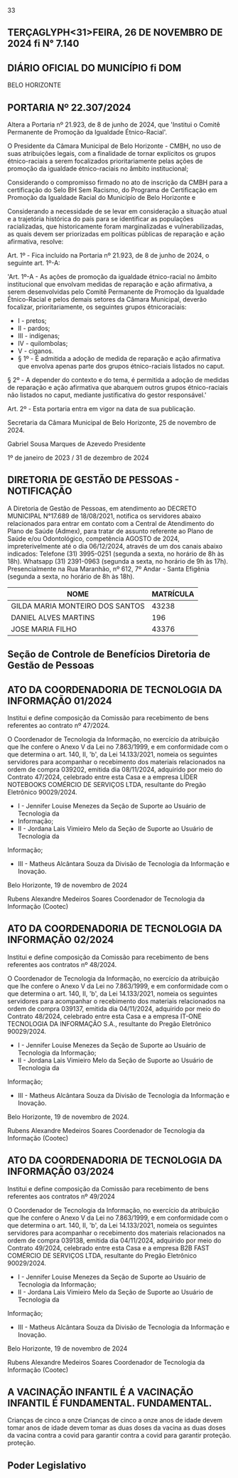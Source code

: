 <!-- image -->

33

## TERÇAGLYPH<31>FEIRA, 26 DE NOVEMBRO DE 2024 fi N° 7.140

## DIÁRIO OFICIAL DO MUNICÍPIO fi DOM

BELO HORIZONTE

## PORTARIA Nº 22.307/2024

Altera a Portaria nº 21.923, de 8 de junho de 2024, que 'Institui o Comitê Permanente de Promoção da Igualdade Étnico-Racial'.

O Presidente da Câmara Municipal de Belo Horizonte - CMBH, no uso de suas atribuições legais, com a finalidade de tornar explícitos os grupos étnico-raciais a serem focalizados  prioritariamente  pelas  ações  de  promoção  da  igualdade  étnico-raciais  no âmbito institucional;

Considerando  o  compromisso  firmado  no  ato  de  inscrição  da  CMBH  para  a certificação do Selo BH Sem Racismo, do Programa de Certificação em Promoção da Igualdade Racial do Município de Belo Horizonte e

Considerando a necessidade de se levar em consideração a situação atual e a trajetória histórica do país para se identificar as populações racializadas, que historicamente foram  marginalizadas  e  vulnerabilizadas,  as  quais  devem  ser  priorizadas  em  políticas públicas de reparação e ação afirmativa, resolve:

Art. 1º - Fica incluído na Portaria nº 21.923, de 8 de junho de 2024, o seguinte art. 1º-A:

'Art.  1º-A  -  As  ações  de  promoção  da  igualdade  étnico-racial  no  âmbito institucional que envolvam medidas de reparação e ação afirmativa, a serem desenvolvidas pelo Comitê Permanente de Promoção da Igualdade Étnico-Racial e pelos demais setores da  Câmara  Municipal,  deverão  focalizar,  prioritariamente,  os  seguintes  grupos  étnicoraciais:

- I - pretos;
- II - pardos;
- III - indígenas;
- IV - quilombolas;
- V - ciganos.
- § 1º - É admitida a adoção de medida de reparação e ação afirmativa que envolva apenas parte dos grupos étnico-raciais listados no caput.

§ 2º - A depender do contexto e do tema, é permitida a adoção de medidas de reparação e ação afirmativa que abarquem outros grupos étnico-raciais não listados no caput, mediante justificativa do gestor responsável.'

Art. 2º - Esta portaria entra em vigor na data de sua publicação.

Secretaria da Câmara Municipal de Belo Horizonte, 25 de novembro de 2024.

Gabriel Sousa Marques de Azevedo Presidente

1º de janeiro de 2023 / 31 de dezembro de 2024

## DIRETORIA DE GESTÃO DE PESSOAS - NOTIFICAÇÃO

A Diretoria de Gestão de Pessoas, em atendimento ao DECRETO MUNICIPAL N°17.689  de  18/08/2021,  notifica  os  servidores  abaixo  relacionados  para  entrar  em contato  com  a  Central  de  Atendimento  do  Plano  de  Saúde  (Admex),  para  tratar  de assunto referente ao Plano de Saúde e/ou Odontológico, competência AGOSTO de 2024, impreterivelmente até o dia 06/12/2024, através de um dos canais abaixo indicados: Telefone (31) 3995-0251 (segunda a sexta, no horário de 8h às 18h). Whatsapp (31) 2391-0963 (segunda a sexta, no horário de 9h às 17h). Presencialmente na Rua Maranhão, nº 612, 7º Andar - Santa Efigênia (segunda a sexta, no horário de 8h às 18h).

| NOME                            |   MATRÍCULA |
|---------------------------------|-------------|
| GILDA MARIA MONTEIRO DOS SANTOS |       43238 |
| DANIEL ALVES MARTINS            |         196 |
| JOSE MARIA FILHO                |       43376 |

## Seção de Controle de Benefícios Diretoria de Gestão de Pessoas

## ATO DA COORDENADORIA DE TECNOLOGIA DA INFORMAÇÃO 01/2024

Institui e define composição da Comissão para recebimento de bens referentes ao contrato nº 47/2024.

O  Coordenador  de  Tecnologia  da  Informação,  no  exercício  da  atribuição  que lhe confere o Anexo V da Lei no 7.863/1999, e em conformidade com o que determina o art. 140, II, 'b', da Lei 14.133/2021, nomeia os seguintes servidores para acompanhar o  recebimento  dos  materiais  relacionados  na  ordem  de  compra  039202,  emitida  dia 08/11/2024,  adquirido  por  meio  do  Contrato  47/2024,  celebrado  entre  esta  Casa  e a  empresa  LÍDER  NOTEBOOKS  COMÉRCIO  DE  SERVIÇOS  LTDA,  resultante  do  Pregão Eletrônico 90029/2024.

- I - Jennifer Louise Menezes da Seção de Suporte ao Usuário de Tecnologia da
- Informação;
- II - Jordana Lais Vimieiro Melo da Seção de Suporte ao Usuário de Tecnologia da

Informação;

- III - Matheus Alcântara Souza da Divisão de Tecnologia da Informação e Inovação.

Belo Horizonte, 19 de novembro de 2024

Rubens Alexandre Medeiros Soares Coordenador de Tecnologia da Informação (Cootec)

## ATO DA COORDENADORIA DE TECNOLOGIA DA INFORMAÇÃO 02/2024

Institui e define composição da Comissão para recebimento de bens referentes aos contratos nº 48/2024.

O  Coordenador  de  Tecnologia  da  Informação,  no  exercício  da  atribuição  que lhe confere o Anexo V da Lei no 7.863/1999, e em conformidade com o que determina o art. 140, II, 'b', da Lei 14.133/2021, nomeia os seguintes servidores para acompanhar o  recebimento  dos  materiais  relacionados  na  ordem  de  compra  039137,  emitida  dia 04/11/2024, adquirido por meio do Contrato 48/2024, celebrado entre esta Casa e a empresa IT-ONE TECNOLOGIA DA INFORMAÇÃO S.A., resultante do Pregão Eletrônico 90029/2024.

- I - Jennifer Louise Menezes da Seção de Suporte ao Usuário de Tecnologia da Informação;
- II - Jordana Lais Vimieiro Melo da Seção de Suporte ao Usuário de Tecnologia da

Informação;

- III - Matheus Alcântara Souza da Divisão de Tecnologia da Informação e Inovação.

Belo Horizonte, 19 de novembro de 2024.

Rubens Alexandre Medeiros Soares Coordenador de Tecnologia da Informação (Cootec)

## ATO DA COORDENADORIA DE TECNOLOGIA DA INFORMAÇÃO 03/2024

Institui e define composição da Comissão para recebimento de bens referentes aos contratos nº 49/2024

O  Coordenador  de  Tecnologia  da  Informação,  no  exercício  da  atribuição  que lhe confere o Anexo V da Lei no 7.863/1999, e em conformidade com o que determina o art. 140, II, 'b', da Lei 14.133/2021, nomeia os seguintes servidores para acompanhar o  recebimento  dos  materiais  relacionados  na  ordem  de  compra  039138,  emitida  dia 04/11/2024, adquirido por meio do Contrato 49/2024, celebrado entre esta Casa e a empresa  B2B  FAST  COMÉRCIO  DE  SERVIÇOS  LTDA,  resultante  do  Pregão  Eletrônico 90029/2024.

- I - Jennifer Louise Menezes da Seção de Suporte ao Usuário de Tecnologia da Informação;
- II - Jordana Lais Vimieiro Melo da Seção de Suporte ao Usuário de Tecnologia da

Informação;

- III - Matheus Alcântara Souza da Divisão de Tecnologia da Informação e Inovação.

Belo Horizonte, 19 de novembro de 2024

Rubens Alexandre Medeiros Soares Coordenador de Tecnologia da Informação (Cootec)

<!-- image -->

## A VACINAÇÃO INFANTIL É A VACINAÇÃO INFANTIL É FUNDAMENTAL. FUNDAMENTAL.

Crianças de cinco a onze Crianças de cinco a onze anos de idade devem tomar anos de idade devem tomar as duas doses da vacina as duas doses da vacina contra a covid para garantir contra a covid para garantir proteção. proteção.

## Poder Legislativo

<!-- image -->